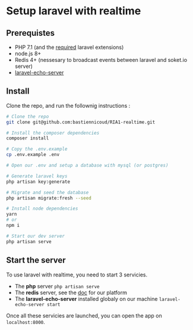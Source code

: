 # Setup laravel with realtime

## Prerequistes

* PHP 7.1 (and the [required](https://laravel.com/docs/5.6/installation) laravel extensions)
* node.js 8+
* Redis 4+ (nessesary to broadcast events between laravel and soket.io server)
* [laravel-echo-server](https://github.com/tlaverdure/laravel-echo-server)

## Install

Clone the repo, and run the follownig instructions :

```sh
# Clone the repo
git clone git@github.com:bastiennicoud/RIA1-realtime.git

# Install the composer dependencies
composer install

# Copy the .env.example
cp .env.example .env

# Open our .env and setup a database with mysql (or postgres)

# Generate laravel keys
php artisan key:generate

# Migrate and seed the database
php artisan migrate:fresh --seed

# Install node dependencies
yarn
# or
npm i

# Start our dev server
php artisan serve
```

## Start the server

To use laravel with realtime, you need to start 3 servicies.
* The **php** server `php artisan serve`
* The **redis** server, see the [doc](https://redis.io/download) for our platform
* The **laravel-echo-server** installed globaly on our machine `laravel-echo-server start`

Once all these servicies are launched, you can open the app on `localhost:8000`.